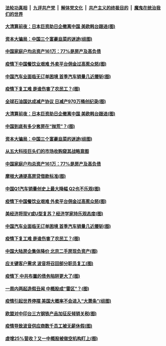 

####  [法轮功真相](../../../../basic/blob/master/README.md?t=04131130) &nbsp;|&nbsp; [九评共产党](../../../../9ping.md/blob/master/README.md?t=04131130) &nbsp;|&nbsp; [解体党文化](../../../../jtdwh.md/blob/master/README.md?t=04131130)  &nbsp;|&nbsp; [共产主义的终极目的](../../../../gczydzjmd.md/blob/master/README.md?t=04131130) &nbsp;|&nbsp; [魔鬼在统治我们的世界](../../../../mgztzwmdsj.md/blob/master/README.md?t=04131130) 

#### [大清算前夜：日本巨资助日企撤离中国 美欧韩台跟进(图)](../pages/p5/929601.md?t=04131130) 

#### [资本大骗局：中国三个富豪韭菜的迷途(组图)](../pages/p5/929575.md?t=04131130) 

#### [中国家庭户均总资产161万：77%是房产及高负债](../pages/p5/929594.md?t=04131130) 

#### [疫情下中国餐饮业艰难 外卖平台佣金过高惹众怒(图)](../pages/p5/929569.md?t=04131130) 

#### [中国汽车业面临无订单困境 首季汽车销量几近腰斩(图)](../pages/p5/929564.md?t=04131130) 

#### [疫情下复工难 是谁伤害了农民工？(图)](../pages/p5/929552.md?t=04131130) 

#### [全球石油国达成减产协议 日减产970万桶创纪录(图)](../pages/p5/929611.md?t=04131130) 

#### [大清算前夜：日本巨资助日企撤离中国 美欧韩台跟进(图)](../pages/p5/929601.md?t=04131130) 

#### [中国到底有多少套房在“抛荒”？(图)](../pages/p5/929591.md?t=04131130) 

#### [资本大骗局：中国三个富豪韭菜的迷途(组图)](../pages/p5/929575.md?t=04131130) 

#### [从五大科技巨头们的市场收购窥其战略意图](../pages/p5/929584.md?t=04131130) 

#### [中国家庭户均总资产161万：77%是房产及高负债](../pages/p5/929594.md?t=04131130) 

#### [摩根大通提高房贷借款标准(图)](../pages/p5/929572.md?t=04131130) 

#### [中国Q1汽车销量创史上最大降幅 Q2也不乐观(图)](../pages/p5/929571.md?t=04131130) 

#### [疫情下中国餐饮业艰难 外卖平台佣金过高惹众怒(图)](../pages/p5/929569.md?t=04131130) 

#### [美经济将现V或U型复苏？经济学家持乐观态度(图)](../pages/p5/929566.md?t=04131130) 

#### [中国汽车业面临无订单困境 首季汽车销量几近腰斩(图)](../pages/p5/929564.md?t=04131130) 

#### [疫情下复工难 是谁伤害了农民工？(图)](../pages/p5/929552.md?t=04131130) 

#### [中国大陆房企集体降价 北京二手房现负资产(图)](../pages/p5/929541.md?t=04131130) 

#### [应关键客户需求 波音将召回部分职员复工(图)](../pages/p5/929546.md?t=04131130) 

#### [疫情下 中共布置的债务陷阱更大了(图)](../pages/p5/929471.md?t=04131130) 

#### [一周内两起造假丑闻 中概股成“雷区”？(图)](../pages/p5/929472.md?t=04131130) 

#### [疫情引起世界停摆 美国大概率不会进入“大萧条”(组图)](../pages/p5/929482.md?t=04131130) 

#### [欧盟对中印台三方钢铁产品加征反倾销关税(图)](../pages/p5/929496.md?t=04131130) 

#### [疫情导致波音供应商数千员工被无薪休假(图)](../pages/p5/929493.md?t=04131130) 

#### [虚增25%营收？又一中概股被做空机构盯上(图)](../pages/p5/929457.md?t=04131130) 

